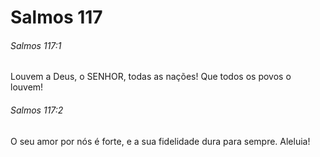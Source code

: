 # Salmos 117

###### Salmos 117:1

Louvem a Deus, o SENHOR, todas as nações! Que todos os povos o louvem!

###### Salmos 117:2

O seu amor por nós é forte, e a sua fidelidade dura para sempre. Aleluia!

